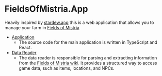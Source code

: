 # FieldsOfMistria.App

Heavily inspired by [stardew.app](https://stardew.app) this is a web application that allows you to manage your farm in [Fields of Mistria](https://fieldsofmistria.com/).

- [Application](./app/)
  - The source code for the main application is written in TypeScript and React.
- [Data Reader](./data-reader/)
  - The data reader is responsible for parsing and extracting information from the [Fields of Mistria wiki](https://fieldsofmistria.wiki.gg/). It provides a structured way to access game data, such as items, locations, and NPCs.
